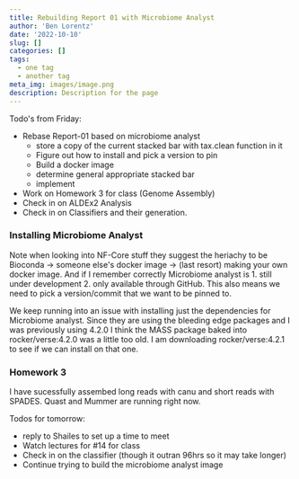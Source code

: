 ```yaml
---
title: Rebuilding Report 01 with Microbiome Analyst
author: 'Ben Lorentz'
date: '2022-10-10'
slug: []
categories: []
tags:
  - one tag
  - another tag
meta_img: images/image.png
description: Description for the page
---
```


Todo's from Friday:

- Rebase Report-01 based on microbiome analyst
  - store a copy of the current stacked bar with tax.clean function in it
  - Figure out how to install and pick a version to pin
  - Build a docker image
  - determine general appropriate stacked bar
  - implement
- Work on Homework 3 for class (Genome Assembly)
- Check in on ALDEx2 Analysis
- Check in on Classifiers and their generation.


### Installing Microbiome Analyst

Note when looking into NF-Core stuff they suggest the heriachy to be Bioconda -> someone else's docker image -> (last resort) making your own docker image. And if I remember correctly Microbiome analyst is 1. still under development 2. only available through GitHub. This also means we need to pick a version/commit that we want to be pinned to. 

We keep running into an issue with installing just the dependencies for Microbiome analyst. Since they are using the bleeding edge packages and I was previously using 4.2.0 I think the MASS package baked into rocker/verse:4.2.0 was a little too old. I am downloading rocker/verse:4.2.1 to see if we can install on that one. 

### Homework 3

I have sucessfully assembed long reads with canu and short reads with SPADES. Quast and Mummer are running right now. 

Todos for tomorrow:

- reply to Shailes to set up a time to meet
- Watch lectures for #14 for class
- Check in on the classifier (though it outran 96hrs so it may take longer)
- Continue trying to build the microbiome analyst image 

